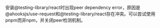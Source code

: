 安装@testing-library/react时出现peer dependency error，原因是@ahooksjs/use-request和@testing-library/react存在冲突。可以尝试使用pnpm而非npm，并关闭peer检测机制。
